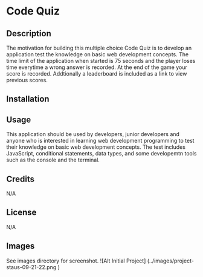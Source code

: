 # Code Quiz

## Description
The motivation for building this multiple choice Code Quiz is to develop an application test the knowledge on basic web development concepts. The time limit of the application when started is 75 seconds and the player loses time everytime a wrong answer is recorded. At the end of the game your score is recorded. Addtionally a leaderboard is included as a link to view previous scores.

## Installation

## Usage
This application should be used by developers, junior developers and anyone who is interested in learning web development programming to test their knowledge on basic web development concepts. The test includes JavaScript, conditional statements, data types, and some developemtn tools such as the console and the terminal.

## Credits
N/A

## License
N/A

## Images
See images directory for screenshot. 
![Alt Initial Project] (../images/project-staus-09-21-22.png )
